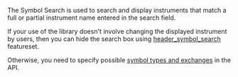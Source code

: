 The Symbol Search is used to search and display instruments that match a full or partial instrument name entered in the search field.

If your use of the library doesn't involve changing the displayed instrument by users, then you can hide the search box using [header_symbol_search](Featuresets) featureset.

Otherwise, you need to specify possible [symbol types and exchanges](JS-Api#exchanges) in the API.
